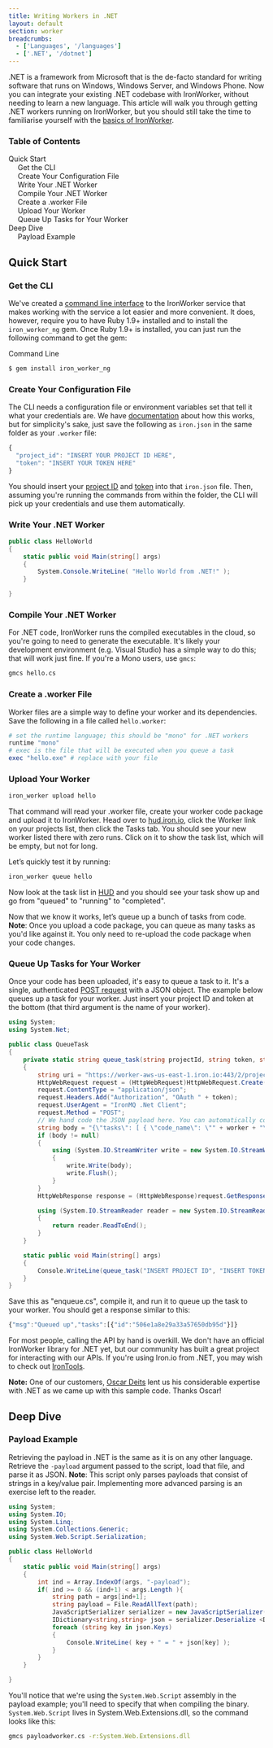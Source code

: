 ```yaml
---
title: Writing Workers in .NET
layout: default
section: worker
breadcrumbs:
  - ['Languages', '/languages']
  - ['.NET', '/dotnet']
---
```


.NET is a framework from Microsoft that is the de-facto standard for writing software that runs on Windows, Windows Server, and Windows Phone. Now you can integrate your existing .NET codebase with IronWorker, without needing to learn a new language. This article will walk you through getting .NET workers running on IronWorker, but you should still take the time to familiarise yourself with the [basics of IronWorker](/worker).

<section id="toc">
  <h3>Table of Contents</h3>
  <ul>
    <li>
      <a href="#quick_start">Quick Start</a>
      <ul>
        <li><a href="#get_the_cli">Get the CLI</a></li>
        <li><a href="#create_your_configuration_file">Create Your Configuration File</a></li>
        <li><a href="#write_your_net_worker">Write Your .NET Worker</a></li>
        <li><a href="#compile_your_net_worker">Compile Your .NET Worker</a></li>
        <li><a href="#create_a_worker_file">Create a .worker File</a></li>
        <li><a href="#upload_your_worker">Upload Your Worker</a></li>
        <li><a href="#queue_up_tasks_for_your_worker">Queue Up Tasks for Your Worker</a></li>
      </ul>
    </li>
    <li>
      <a href="#deep_dive">Deep Dive</a>
      <ul>
        <li><a href="#payload_example">Payload Example</a></li>
      </ul>
    </li>
  </ul>
</section>

<h2 id="quick_start">Quick Start</h2>

<h3 id="get_the_cli">Get the CLI</h3>

We've created a [command line interface](/worker/reference/cli) to the IronWorker service
that makes working with the service a lot easier and more convenient.
It does, however, require you to have Ruby 1.9+ installed and to install the `iron_worker_ng` gem.
Once Ruby 1.9+ is installed, you can just run the following command to get the gem:

<figcaption><span>Command Line </span></figcaption>


```sh
$ gem install iron_worker_ng
```

<h3 id="create_your_configuration_file">Create Your Configuration File</h3>

The CLI needs a configuration file or environment variables set that tell it what your credentials are. We have [documentation](/worker/reference/configuration) about how this works, but for simplicity's sake, just save the following as `iron.json` in the same folder as your `.worker` file:


```js
{
  "project_id": "INSERT YOUR PROJECT ID HERE",
  "token": "INSERT YOUR TOKEN HERE"
}
```

You should insert your [project ID](https://hud.iron.io) and [token](https://hud.iron.io/tokens) into that `iron.json` file. Then, assuming you're running the commands from within the folder, the CLI will pick up your credentials and use them automatically.

<h3 id="write_your_net_worker">Write Your .NET Worker</h3>

```c#
public class HelloWorld
{
    static public void Main(string[] args)
    {
        System.Console.WriteLine( "Hello World from .NET!" );
    }

}
```

<h3 id="compile_your_net_worker">Compile Your .NET Worker</h3>

For .NET code, IronWorker runs the compiled executables in the cloud, so you're going to need to generate the executable. It's likely your development environment (e.g. Visual Studio) has a simple way to do this; that will work just fine. If you're a Mono users, use `gmcs`:



```sh
gmcs hello.cs
```

<h3 id="create_a_worker_file">Create a .worker File</h3>

Worker files are a simple way to define your worker and its dependencies. Save the following in a file called `hello.worker`:


```ruby
# set the runtime language; this should be "mono" for .NET workers
runtime "mono"
# exec is the file that will be executed when you queue a task
exec "hello.exe" # replace with your file
```

<h3 id="upload_your_worker">Upload Your Worker</h3>

```sh
iron_worker upload hello
```

That command will read your .worker file, create your worker code package and upload it to IronWorker.  Head over to [hud.iron.io](https://hud.iron.io), click the Worker link on your projects list, then click the Tasks tab. You should see your new worker listed there with zero runs. Click on it to show the task list, which will be empty, but not for long.

Let’s quickly test it by running:

```sh
iron_worker queue hello
```

Now look at the task list in [HUD](https://hud.iron.io) and you should see your task show up and go from "queued" to "running" to "completed".

Now that we know it works, let’s queue up a bunch of tasks from code. **Note**: Once you upload a code package, you can queue as many tasks as you'd like against it. You only need to re-upload the code package when your code changes.

<h3 id="queue_up_tasks_for_your_worker">Queue Up Tasks for Your Worker</h3>

Once your code has been uploaded, it's easy to queue a task to it. It's a single,
authenticated [POST request](/worker/reference/api/#queue_a_task) with a JSON
object. The example below queues up a task for your worker. Just insert your
project ID and token at the bottom (that third argument is the name of your worker).

```c#
using System;
using System.Net;

public class QueueTask
{
    private static string queue_task(string projectId, string token, string worker)
    {
        string uri = "https://worker-aws-us-east-1.iron.io:443/2/projects/" + projectId + "/tasks";
        HttpWebRequest request = (HttpWebRequest)HttpWebRequest.Create(uri);
        request.ContentType = "application/json";
        request.Headers.Add("Authorization", "OAuth " + token);
        request.UserAgent = "IronMQ .Net Client";
        request.Method = "POST";
        // We hand code the JSON payload here. You can automatically convert it, if you prefer
        string body = "{\"tasks\": [ { \"code_name\": \"" + worker + "\", \"payload\": \"{\\\"key\\\": \\\"value\\\", \\\"fruits\\\": [\\\"apples\\\", \\\"oranges\\\"]}\"} ] }";
        if (body != null)
        {
            using (System.IO.StreamWriter write = new System.IO.StreamWriter(request.GetRequestStream()))
            {
                write.Write(body);
                write.Flush();
            }
        }
        HttpWebResponse response = (HttpWebResponse)request.GetResponse();

        using (System.IO.StreamReader reader = new System.IO.StreamReader(response.GetResponseStream()))
        {
            return reader.ReadToEnd();
        }
    }

    static public void Main(string[] args)
    {
        Console.WriteLine(queue_task("INSERT PROJECT ID", "INSERT TOKEN", "hello"));
    }
}
```

Save this as "enqueue.cs", compile it, and run it to queue up the task to your worker. You should get a response similar to this:


```js
{"msg":"Queued up","tasks":[{"id":"506e1a8e29a33a57650db95d"}]}
```

For most people, calling the API by hand is overkill. We don't have an official IronWorker library for .NET yet, but our community has built a great project for interacting with our APIs. If you're using Iron.io from .NET, you may wish to check out [IronTools](https://github.com/odeits/IronTools).

**Note:** One of our customers, [Oscar Deits](https://github.com/odeits) lent us his considerable expertise with .NET as we came up with this sample code. Thanks Oscar!

<h2 id="deep_dive">Deep Dive</h2>

<h3 id="payload_example">Payload Example</h3>

Retrieving the payload in .NET is the same as it is on any other language.
Retrieve the `-payload` argument passed to the script, load that file, and
parse it as JSON. **Note**: This script only parses payloads that consist of strings in a key/value pair. Implementing more advanced parsing is an exercise left to the reader.

```c#
using System;
using System.IO;
using System.Linq;
using System.Collections.Generic;
using System.Web.Script.Serialization;

public class HelloWorld
{
    static public void Main(string[] args)
    {
        int ind = Array.IndexOf(args, "-payload");
        if( ind >= 0 && (ind+1) < args.Length ){
            string path = args[ind+1];
            string payload = File.ReadAllText(path);
            JavaScriptSerializer serializer = new JavaScriptSerializer();
            IDictionary<string,string> json = serializer.Deserialize <Dictionary<string, string>>(payload);
            foreach (string key in json.Keys)
            {
                Console.WriteLine( key + " = " + json[key] );
            }
        }
    }

}
```

You'll notice that we're using the `System.Web.Script` assembly in the payload example; you'll need to specify that when compiling the binary. `System.Web.Script` lives in System.Web.Extensions.dll, so the command looks like this:



```sh
gmcs payloadworker.cs -r:System.Web.Extensions.dll
```
